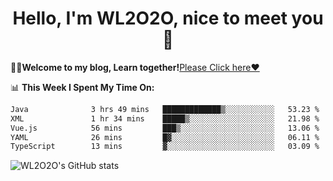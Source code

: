 <h1 align = "center">Hello, I'm WL2O2O, nice to meet you 👋</h1>

🧑‍💻**Welcome to my blog, Learn together!**[Please Click here❤️](https://wl2o2o.github.io)

📊 **This Week I Spent My Time On:**
<!--START_SECTION:waka-->

```txt
Java              3 hrs 49 mins   █████████████▒░░░░░░░░░░░   53.23 %
XML               1 hr 34 mins    █████▒░░░░░░░░░░░░░░░░░░░   21.98 %
Vue.js            56 mins         ███▒░░░░░░░░░░░░░░░░░░░░░   13.06 %
YAML              26 mins         █▓░░░░░░░░░░░░░░░░░░░░░░░   06.11 %
TypeScript        13 mins         ▓░░░░░░░░░░░░░░░░░░░░░░░░   03.09 %
```

<!--END_SECTION:waka-->

![WL2O2O's GitHub stats](https://github-readme-stats.vercel.app/api?username=wl2o2o&show_icons=true)


<!--
**WL2O2O/WL2O2O** is a ✨ _special_ ✨ repository because its `README.md` (this file) appears on your GitHub profile.

Here are some ideas to get you started:

- 🔭 I’m currently working on ...
- 🌱 I’m currently learning ...
- 👯 I’m looking to collaborate on ...
- 🤔 I’m looking for help with ...
- 💬 Ask me about ...
- 📫 How to reach me: ...
- 😄 Pronouns: ...
- ⚡ Fun fact: ...
-->
